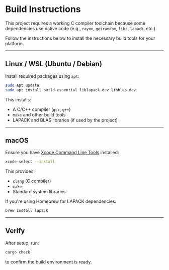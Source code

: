 # Build Instructions

This project requires a working C compiler toolchain because some dependencies use native code (e.g., `rayon`, `getrandom`, `libc`, `lapack`, etc.).

Follow the instructions below to install the necessary build tools for your platform.

---

## Linux / WSL (Ubuntu / Debian)

Install required packages using `apt`:

```bash
sudo apt update
sudo apt install build-essential liblapack-dev libblas-dev
```

This installs:

* A C/C++ compiler (`gcc`, `g++`)
* `make` and other build tools
* LAPACK and BLAS libraries (if used by the project)

---

## macOS

Ensure you have [Xcode Command Line Tools](https://developer.apple.com/xcode/resources/) installed:

```bash
xcode-select --install
```

This provides:

* `clang` (C compiler)
* `make`
* Standard system libraries

If you're using Homebrew for LAPACK dependencies:

```bash
brew install lapack
```

---

## Verify

After setup, run:

```bash
cargo check
```

to confirm the build environment is ready.
